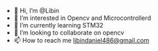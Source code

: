 - 👋 Hi, I’m @Libin
- 👀 I’m interested in Opencv and Microcontrollerd
- 🌱 I’m currently learning STM32
- 💞️ I’m looking to collaborate on opencv
- 📫 How to reach me libindaniel486@gmail.com

<!---
Libi486/Libi486 is a ✨ special ✨ repository because its `README.md` (this file) appears on your GitHub profile.
You can click the Preview link to take a look at your changes.
--->
